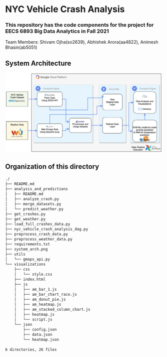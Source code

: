 # NYC Vehicle Crash Analysis

### This repository has the code components for the project for EECS 6893 Big Data Analytics in Fall 2021

Team Members: Shivam Ojha(so2639), Abhishek Arora(aa4822), Animesh Bhasin(ab5051)


## System Architecture

![Alt text](system_arch.png "System architecture")

## Organization of this directory

```
./
├── README.md
├── analysis_and_predictions
│   ├── README.md
│   ├── analyze_crash.py
│   ├── merge_datasets.py
│   └── predict_weather.py
├── get_crashes.py
├── get_weather.py
├── load_full_crashes_data.py
├── nyc_vehicle_crash_analysis_dag.py
├── preprocess_crash_data.py
├── preprocess_weather_data.py
├── requirements.txt
├── system_arch.png
├── utils
│   └── gmaps_api.py
└── visualizations
    ├── css
    │   └── style.css
    ├── index.html
    ├── js
    │   ├── am_bar_1.js
    │   ├── am_bar_chart_race.js
    │   ├── am_donut_pie.js
    │   ├── am_heatmap.js
    │   ├── am_stacked_column_chart.js
    │   ├── heatmap.js
    │   └── script.js
    └── json
        ├── config.json
        ├── data.json
        └── heatmap.json

6 directories, 26 files
